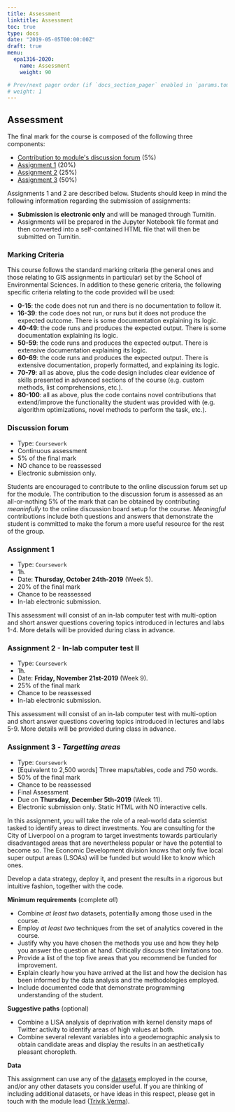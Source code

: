 ```yaml
---
title: Assessment
linktitle: Assessment
toc: true
type: docs
date: "2019-05-05T00:00:00Z"
draft: true
menu:
  epa1316-2020:
    name: Assessment
    weight: 90

# Prev/next pager order (if `docs_section_pager` enabled in `params.toml`)
# weight: 1
---
```


<a name="assessment"></a>

## Assessment

The final mark for the course is composed of the following three components:

* [Contribution to module's discussion forum](#forum) (5%)
* [Assignment 1](#task_01) (20%)
* [Assignment 2](#task_02) (25%)
* [Assignment 3](#task_03) (50%)

Assignments 1 and 2 are described below. Students should keep in mind the following information regarding the submission of assignments:

* **Submission is electronic only** and will be managed through Turnitin.
* Assignments will be prepared in the Jupyter Notebook file format and then converted into a self-contained HTML file that will then be submitted on Turnitin.


<a name="marking_criteria"></a>

### Marking Criteria

This course follows the standard marking criteria (the general ones and those relating to GIS assignments in particular) set by the School of Environmental Sciences. In addition to these generic criteria, the following specific criteria relating to the code provided will be used:

* **0-15**: the code does not run and there is no documentation to follow it.
* **16-39**: the code does not run, or runs but it does not produce the expected outcome. There is some documentation explaining its logic.
* **40-49**: the code runs and produces the expected output. There is some documentation explaining its logic.
* **50-59**: the code runs and produces the expected output. There is extensive documentation explaining its logic.
* **60-69**: the code runs and produces the expected output. There is extensive documentation, properly formatted, and explaining its logic.
* **70-79**: all as above, plus the code design includes clear evidence of skills presented in advanced sections of the course (e.g. custom methods, list comprehensions, etc.).
* **80-100**: all as above, plus the code contains novel contributions that extend/improve the functionality the student was provided with (e.g. algorithm optimizations, novel methods to perform the task, etc.).

<a name="forum"></a>

### **Discussion forum**

* Type: `Coursework`
* Continuous assessment
* 5% of the final mark
* NO chance to be reassessed
* Electronic submission only.

Students are encouraged to contribute to the online discussion forum set up for the module. The contribution to the discussion forum is assessed as an all-or-nothing 5% of the mark that can be obtained by contributing *meaninfully* to the online discussion board setup for the course. *Meaningful* contributions include both questions and answers that demonstrate the student is committed to make the forum a more useful resource for the rest of the group.

<a name="task_01"></a>

### **Assignment 1**

* Type: `Coursework`
* 1h.
* Date: **Thursday, October 24th-2019** (Week 5).
* 20% of the final mark
* Chance to be reassessed
* In-lab electronic submission.

This assessment will consist of an in-lab computer test with multi-option
and short answer questions covering topics introduced in lectures and labs
1-4. More details will be provided during class in advance.

<a name="task_02"></a>

### **Assignment 2** - In-lab computer test II

* Type: `Coursework`
* 1h.
* Date: **Friday, November 21st-2019** (Week 9).
* 25% of the final mark
* Chance to be reassessed
* In-lab electronic submission.

This assessment will consist of an in-lab computer test with multi-option
and short answer questions covering topics introduced in lectures and labs
5-9. More details will be provided during class in advance.

<a name="task_03"></a>

### **Assignment 3** - *Targetting areas*

* Type: `Coursework`
* [Equivalent to 2,500 words] Three maps/tables, code and 750 words.
* 50% of the final mark
* Chance to be reassessed
* Final Assessment
* Due on **Thursday, December 5th-2019** (Week 11).
* Electronic submission only. Static HTML with NO interactive cells.

In this assignment, you will take the role of a real-world data scientist tasked to identify areas to direct investments. You are consulting for the City of Liverpool on a program to target investments towards particularly disadvantaged areas that are nevertheless popular or have the potential to become so. The Economic Development division knows that only five local super output areas (LSOAs) will be funded but would like to know which ones.

Develop a data strategy, deploy it, and present the results in a rigorous but intuitive fashion, together with the code.

**Minimum requirements** (complete *all*)

* Combine *at least two* datasets, potentially among those used in the course.
* Employ *at least two* techniques from the set of analytics covered in the course.
* Justify why you have chosen the methods you use and how they help you answer the question at hand. Critically discuss their limitations too.
* Provide a list of the top five areas that you recommend be funded for improvement.
* Explain clearly how you have arrived at the list and how the decision has been informed by the data analysis and the methodologies employed.
* Include documented code that demonstrate programming understanding of the student.

**Suggestive paths** (optional)

* Combine a LISA analysis of deprivation with kernel density maps of Twitter activity to identify areas of high values at both.
* Combine several relevant variables into a geodemographic analysis to obtain candidate areas and display the results in an aesthetically pleasant choropleth.

**Data**

This assignment can use any of the [datasets]({{site.baseurl}}/datasets.html) employed in the course, and/or any other datasets you consider useful. If you are thinking of including additional datasets, or have ideas in this respect, please get in touch with the module lead ([Trivik Verma](mailto:T.Verma@tudelft.nl)).
